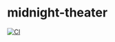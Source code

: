 # midnight-theater

[![CI](https://github.com/conordavidson/midnight-theater/actions/workflows/ci.yml/badge.svg)](https://github.com/conordavidson/midnight-theater/actions/workflows/ci.yml)
